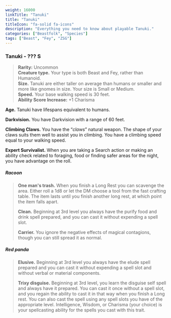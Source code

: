 ```yaml
---
weight: 16000
linkTitle: "Tanuki"
title: "Tanuki"
titleIcon: "fa-solid fa-icons"
description: "Everything you need to know about playable Tanuki."
categories: ["Beastfolk", "Species"]
tags: ["Beast", "Fey", "ZSG"]
---
```


### Tanuki - ??? S

> **Rarity:** Uncommon  
> **Creature type.** Your type is both Beast and Fey, rather than Humanoid.  
> **Size.** Tanuki are either taller on average than humans or smaller and more like gnomes in size. Your size is Small or Medium.  
> **Speed.** Your base walking speed is 30 feet.  
> **Ability Score Increase:** \+1 Charisma

**Age.** Tanuki have lifespans equivalent to humans.

**Darkvision.** You have Darkvision with a range of 60 feet.

**Climbing Claws.** You have the “_claws_” natural weapon. The shape of your claws suits them well to assist you in climbing. You have a climbing speed equal to your walking speed.

**Expert Survivalist.** When you are taking a Search action or making an ability check related to foraging, food or finding safer areas for the night, you have advantage on the roll.

##### Racoon

> **One man's trash.** When you finish a Long Rest you can scavenge the area. Either roll a 1d8 or let the DM choose a tool from the fast crafting table. The item lasts until you finish another long rest, at which point the item falls apart.
>
> **Clean.** Beginning at 3rd level you always have the purify food and drink spell prepared, and you can cast it without expending a spell slot.
>
> **Carrier.** You ignore the negative effects of magical contagions, though you can still spread it as normal.

##### Red panda

> **Elusive.** Beginning at 3rd level you always have the elude spell prepared and you can cast it without expending a spell slot and without verbal or material components.
>
> **Trixy disguise.** Beginning at 3rd level, you learn the disguise self spell and always have it prepared. You can cast it once without a spell slot, and you regain the ability to cast it in that way when you finish a Long rest. You can also cast the spell using any spell slots you have of the appropriate level. Intelligence, Wisdom, or Charisma (your choice) is your spellcasting ability for the spells you cast with this trait.
